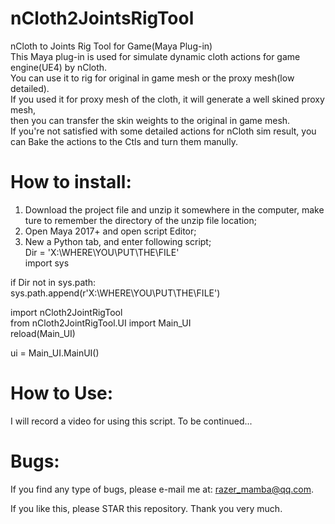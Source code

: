 # nCloth2JointsRigTool
nCloth to Joints Rig Tool for Game(Maya Plug-in)  
This Maya plug-in is used for simulate dynamic cloth actions for game engine(UE4) by nCloth.  
You can use it to rig for original in game mesh or the proxy mesh(low detailed).  
If you used it for proxy mesh of the cloth, it will generate a well skined proxy mesh,  
then you can transfer the skin weights to the original in game mesh.  
If you're not satisfied with some detailed actions for nCloth sim result, you can Bake the actions to the Ctls and turn them manully.  

# How to install:
1. Download the project file and unzip it somewhere in the computer, make ture to remember the directory of the unzip file location;  
2. Open Maya 2017+ and open script Editor;  
3. New a Python tab, and enter following script;  
Dir = 'X:\WHERE\YOU\PUT\THE\FILE'  
import sys  

if Dir not in sys.path:		
				sys.path.append(r'X:\WHERE\YOU\PUT\THE\FILE') 

import nCloth2JointRigTool  
from nCloth2JointRigTool.UI import Main_UI  
reload(Main_UI)  

ui = Main_UI.MainUI()  

# How to Use:
I will record a video for using this script. To be continued...    

# Bugs:  
If you find any type of bugs, please e-mail me at: razer_mamba@qq.com.    
    
If you like this, please STAR this repository. Thank you very much.    
